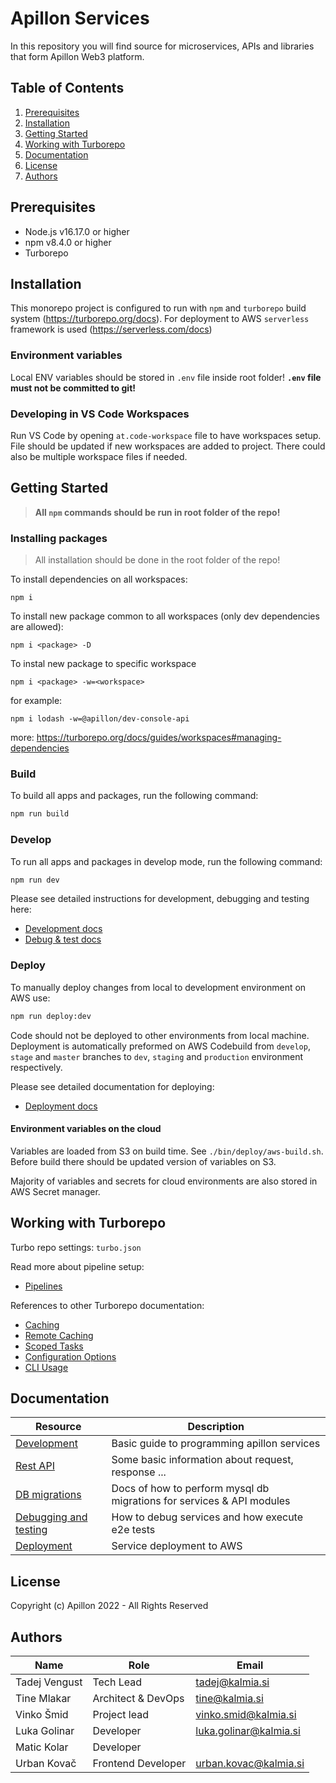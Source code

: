 # Apillon Services

In this repository you will find source for microservices, APIs and libraries that form Apillon Web3 platform.

## Table of Contents

1. [Prerequisites](#prerequisites)
2. [Installation](#installation)
3. [Getting Started](#getting-started)
4. [Working with Turborepo](#working-with-turborepo)
5. [Documentation](#documentation)
6. [License](#license)
7. [Authors](#authors)

## Prerequisites

- Node.js v16.17.0 or higher
- npm v8.4.0 or higher
- Turborepo

## Installation

This monorepo project is configured to run with `npm` and `turborepo` build system (<https://turborepo.org/docs>). For deployment to AWS `serverless` framework is used (<https://serverless.com/docs>)

### Environment variables

Local ENV variables should be stored in `.env` file inside root folder! **`.env` file must not be committed to git!**

### Developing in VS Code Workspaces

Run VS Code by opening `at.code-workspace` file to have workspaces setup. File should be updated if new workspaces are added to project. There could also be multiple workspace files if needed.

## Getting Started

> **All `npm` commands should be run in root folder of the repo!**

### Installing packages

> All installation should be done in the root folder of the repo!

To install dependencies on all workspaces:

```ssh
npm i
```

To install new package common to all workspaces (only dev dependencies are allowed):

```ssh
npm i <package> -D
```

To instal new package to specific workspace

```ssh
npm i <package> -w=<workspace>
```

for example:

```ssh
npm i lodash -w=@apillon/dev-console-api
```

more: <https://turborepo.org/docs/guides/workspaces#managing-dependencies>

### Build

To build all apps and packages, run the following command:

```sh
npm run build
```

### Develop

To run all apps and packages in develop mode, run the following command:

```sh
npm run dev
```

Please see detailed instructions for development, debugging and testing here:

- [Development docs](/docs/development.md)
- [Debug & test docs](/docs/debug-and-test.md)

### Deploy

To manually deploy changes from local to development environment on AWS use:

```sh
npm run deploy:dev
```

Code should not be deployed to other environments from local machine. Deployment is automatically preformed on AWS Codebuild from `develop`, `stage` and `master` branches to `dev`, `staging` and `production` environment respectively.

Please see detailed documentation for deploying:

- [Deployment docs](/docs/deployment.md)

#### Environment variables on the cloud

Variables are loaded from S3 on build time. See `./bin/deploy/aws-build.sh`. Before build there should be updated version of variables on S3.

Majority of variables and secrets for cloud environments are also stored in AWS Secret manager.

## Working with Turborepo

Turbo repo settings: `turbo.json`

Read more about pipeline setup:

- [Pipelines](https://turborepo.org/docs/core-concepts/pipelines)

References to other Turborepo documentation:

- [Caching](https://turborepo.org/docs/core-concepts/caching)
- [Remote Caching](https://turborepo.org/docs/core-concepts/remote-caching)
- [Scoped Tasks](https://turborepo.org/docs/core-concepts/scopes)
- [Configuration Options](https://turborepo.org/docs/reference/configuration)
- [CLI Usage](https://turborepo.org/docs/reference/command-line-reference)

## Documentation

| Resource                                        | Description                                                           |
| ----------------------------------------------- | --------------------------------------------------------------------- |
| [Development](docs/development.md)              | Basic guide to programming apillon services                           |
| [Rest API](docs/rest-API-specs.md)              | Some basic information about request, response ...                    |
| [DB migrations](docs/db-migrations.md)          | Docs of how to perform mysql db migrations for services & API modules |
| [Debugging and testing](docs/debug-and-test.md) | How to debug services and how execute e2e tests                       |
| [Deployment](docs/deployment.md)                | Service deployment to AWS                                             |

## License

Copyright (c) Apillon 2022 - All Rights Reserved

## Authors

| Name         | Role                     | Email                   |
| ------------ | ------------------------ | ----------------------- |
| Tadej Vengust| Tech Lead                | tadej@kalmia.si         |
| Tine Mlakar  | Architect & DevOps       | tine@kalmia.si          |
| Vinko Šmid   | Project lead             | vinko.smid@kalmia.si    |
| Luka Golinar | Developer                | luka.golinar@kalmia.si  |
| Matic Kolar  | Developer                |                         |
| Urban Kovač  | Frontend Developer       | urban.kovac@kalmia.si   |
